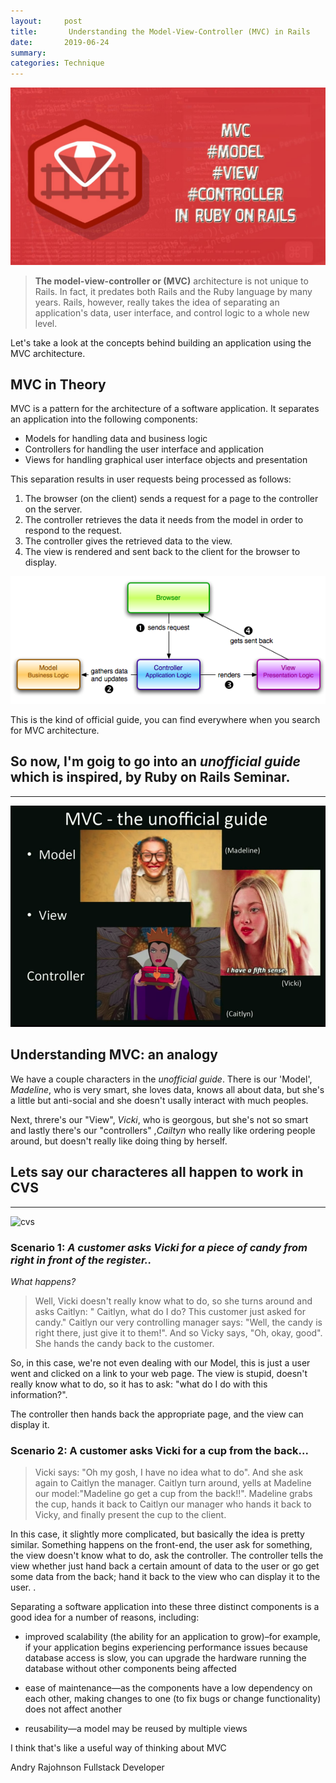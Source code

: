 ```yaml
---
layout:     post
title:       Understanding the Model-View-Controller (MVC) in Rails
date:       2019-06-24
summary:
categories: Technique
---
```


![mvc](/images/mvc3.jpg)
>**The model-view-controller or (MVC)** architecture is not unique to Rails. In fact, it predates both Rails and the Ruby language by many years. Rails, however, really takes the idea of separating an application's data, user interface, and control logic to a whole new level.

Let's take a look at the concepts behind building an application using the MVC architecture.

## MVC in Theory

MVC is a pattern for the architecture of a software application. It separates an application into the following components:

* Models for handling data and business logic
* Controllers for handling the user interface and application
* Views for handling graphical user interface objects and presentation

This separation results in user requests being processed as follows:

1. The browser (on the client) sends a request for a page to the controller on the server.
2. The controller retrieves the data it needs from the model in order to respond to the request.
3. The controller gives the retrieved data to the view.
4. The view is rendered and sent back to the client for the browser to display.

![mvc](/images/mvc.png)


This is the kind of official guide, you can find everywhere when you search for MVC architecture.

So now, I'm goig to go into an *unofficial guide* which is inspired, by Ruby on Rails Seminar.
---

---
![mvc](/images/mvc2.png)


## Understanding MVC: an analogy

We have a couple characters in the *unofficial guide*. There is our 'Model', *Madeline*, who is very smart, she loves data, knows all about data, but she's a little but anti-social and she doesn't usally interact with much peoples.

Next, threre's our "View", *Vicki*, who is georgous, but she's not so smart and lastly there's our "controllers" ,*Cailtyn* who really like ordering people around, but doesn't really like doing thing by herself.


## Lets say our characteres all happen to work in CVS

---

![cvs](/images/jordan-lomibao-761258-unsplash.jpg)


### Scenario 1: *A customer asks Vicki for a piece of candy from right in front of the register..*

*What happens?*

>Well, Vicki doesn't really know what to do, so she turns around and asks Caitlyn: " Caitlyn, what do I do? This customer just asked for candy."
Caitlyn our very controlling manager says: "Well, the candy is right there, just give it to them!".
And so Vicky says, "Oh, okay, good". She hands the candy back to the customer.

So, in this case, we're not even dealing with our Model,
this is just a user went and clicked on a link to your web page.
The view is stupid, doesn't really know what to do, so it has to ask: "what do I do with this information?".

The controller then hands back the appropriate page, and the view can display it.


### Scenario 2: A customer asks Vicki for a cup from the back...

>Vicki says: "Oh my gosh, I have no idea what to do". And she ask again to Caitlyn the manager.
Caitlyn turn around, yells at Madeline our model:"Madeline go get a cup from the back!!".
Madeline grabs the cup, hands it back to Caitlyn our manager who hands it back to Vicky, and finally present the cup to the client.

In this case, it slightly more complicated, but basically the idea is pretty similar. Something happens on the front-end, the user ask for something, the view doesn't know what to do, ask the controller.
The controller tells the view whether just hand back a certain amount of data to the user or go get some data from the back; hand it back to the view who can display it to the user.
.

Separating a software application into these three distinct components is a good idea for a number of reasons, including:

* improved scalability (the ability for an application to grow)–for example, if your application begins experiencing performance issues because database access is slow, you can upgrade the hardware running the database without other components being affected

* ease of maintenance—as the components have a low dependency on each other, making changes to one (to fix bugs or change functionality) does not affect another

* reusability—a model may be reused by multiple views



I think that's like a useful way of thinking about MVC


<footer> Andry Rajohnson Fullstack Developer</footer>
